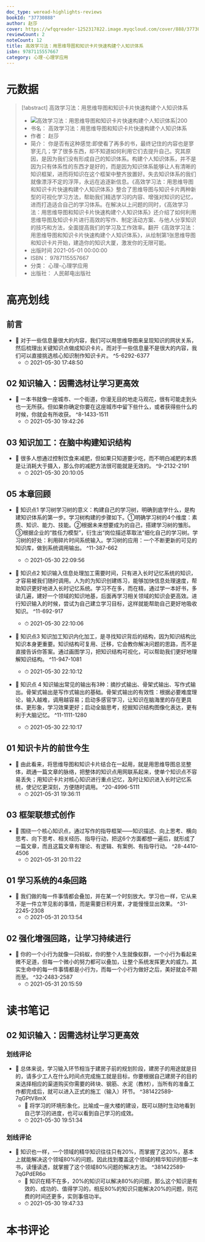 ```yaml
---
doc_type: weread-highlights-reviews
bookId: "37730888"
author: 赵莎
cover: https://wfqqreader-1252317822.image.myqcloud.com/cover/888/37730888/t7_37730888.jpg
reviewCount: 2
noteCount: 12
title: 高效学习法：用思维导图和知识卡片快速构建个人知识体系
isbn: 9787115557667
category: 心理-心理学应用
---
```

# 元数据
> [!abstract] 高效学习法：用思维导图和知识卡片快速构建个人知识体系
> - ![ 高效学习法：用思维导图和知识卡片快速构建个人知识体系|200](https://wfqqreader-1252317822.image.myqcloud.com/cover/888/37730888/t7_37730888.jpg)
> - 书名： 高效学习法：用思维导图和知识卡片快速构建个人知识体系
> - 作者： 赵莎
> - 简介： 你是否有这种感觉:即使看了再多的书，最终记住的内容也是寥寥无几；学了很多东西，却不知道如何利用它们去提升自己。究其原因，是因为我们没有形成自己的知识体系。构建个人知识体系，并不是因为只有体系性的东西才是好的，而是因为知识体系能够让人有清晰的知识框架，进而将知识在这个框架中整齐放置好。失去知识体系的我们就像漂浮不定的浮萍，永远在追逐新信息。《高效学习法：用思维导图和知识卡片快速构建个人知识体系》整合了思维导图与知识卡片两种新型的可视化学习方法，帮助我们精选学习的内容、增强对知识的记忆，进而打造适合自己的学习体系。在解决以上问题的同时，《高效学习法：用思维导图和知识卡片快速构建个人知识体系》还介绍了如何利用思维导图及知识卡片进行高效的写作、制定活动方案、与他人分享知识的技巧和方法，全面提高我们的学习及工作效率。翻开《高效学习法：用思维导图和知识卡片快速构建个人知识体系》，从绘制第1张思维导图和知识卡片开始，建造你的知识大厦，激发你的无限可能。
> - 出版时间 2021-05-01 00:00:00
> - ISBN： 9787115557667
> - 分类： 心理-心理学应用
> - 出版社： 人民邮电出版社

# 高亮划线

## 前言


- 📌 对于一些信息量很大的内容，我们可以用思维导图来呈现知识的网状关系，然后梳理出关键知识点做成知识卡片。而对于一些信息量不是很大的内容，我们可以直接挑选核心知识制作知识卡片。 ^5-6292-6377
    - ⏱ 2021-05-30 17:48:50 
## 02 知识输入：因需选材让学习更高效


- 📌 一本书就像一座城市、一个街道，你漫无目的地走马观花，很有可能走到头也一无所获。但如果你确定你要在这座城市中留下些什么，或者获得些什么的时候，你就会有所收获。 ^8-1433-1511
    - ⏱ 2021-05-30 19:42:26 
 
## 03 知识加工：在脑中构建知识结构


- 📌 很多人想通过控制饮食来减肥，但如果只知道要少吃，而不明白减肥的本质是让消耗大于摄入，那么你的减肥方法很可能就是无效的。 ^9-2132-2191
    - ⏱ 2021-05-30 20:10:05 
## 05 本章回顾


- 📌 知识点1 学习树学习树的意义：构建自己的学习树，明确到底学什么，是构建知识体系的第一步。学习树构建的步骤如下。①明确学习树的4个维度：素质、知识、能力、技能。②根据未来想要成为的自己，搭建学习树的雏形。③根据企业的“胜任力模型”，衍生出“岗位描述萃取法”细化自己的学习树。学习树的好处：利用碎片时间系统输入。学习树的应用：一个不断更新的可见的知识库，做到系统调用输出。 ^11-387-662
    - ⏱ 2021-05-30 22:09:56 

- 📌 知识点2 知识输入信息处理加工需要时间，只有进入长时记忆系统的知识，才容易被我们随时调用。人为的为知识创建练习，能够加快信息处理速度，帮助知识更好地进入长时记忆系统。学习不在多，而在精，通过学一本好书，多读几遍，建好一个领域的知识地基，后面再学习相关领域的知识会更高效。进行知识输入的时候，尝试为自己建立学习目标，这样就能帮助自己更好地吸收知识。 ^11-692-917
    - ⏱ 2021-05-30 22:10:06 

- 📌 知识点3 知识加工知识内化加工，是寻找知识背后的结构，因为知识结构比知识本身更重要。知识结构可复用、迁移，它会教你解决问题的思路，而不是直接告诉你答案。通过画图学习，把知识结构可视化，可以帮助我们更好地理解知识结构。 ^11-947-1081
    - ⏱ 2021-05-30 22:10:12 

- 📌 知识点 4 知识输出常见的输出有3种：摘抄式输出、骨架式输出、写作式输出。骨架式输出是写作式输出的基础。骨架式输出的有效性：根据必要难度理论，输入越难，调用越容易；启动多感官学习，让知识在脑海里的存在更具体、更形象，学习效果更好；启动全脑思考，挖掘知识结构图像化表达，更有利于大脑记忆。 ^11-1111-1280
    - ⏱ 2021-05-30 22:10:17 
## 01 知识卡片的前世今生


- 📌 由此看来，将思维导图和知识卡片结合在一起用，就是用思维导图总览整体，疏通一篇文章的脉络，把整体的知识点用网联系起来，使单个知识点不容易丢失；用知识卡片对核心知识进行重点记忆，及时让知识进入长时记忆系统，使记忆更深刻，方便随时调用。 ^20-4996-5111
    - ⏱ 2021-05-31 19:36:11 
## 03 框架联想式创作


- 📌 围绕一个核心知识点，通过写作的指导框架——知识描述、向上思考、横向思考、向下思考、相关经历、指导行动，把这6个方面都想一遍后，就形成了一篇文章，而且这篇文章有理论、有逻辑、有案例、有指导行动。 ^28-4410-4506
    - ⏱ 2021-05-31 20:11:22 
## 01 学习系统的4条回路


- 📌 我们做的每一件事情都会叠加，并在某一个时刻放大。学习也一样，它从来不是一件立竿见影的事情，而是需要日积月累，才能慢慢显出效果。 ^31-2245-2308
    - ⏱ 2021-05-31 20:13:54 
## 02 强化增强回路，让学习持续进行


- 📌 你的一个小行为就像一只蚂蚁，你的整个人生就像蚁群，一个小行为看起来微不足道，但每一个微小的努力都可以叠加，让整个系统发挥更大的威力。其实生命中的每一件事情都是小行为，而每一个小行为做好之后，美好就会不期而至。 ^32-2483-2587
    - ⏱ 2021-05-31 20:15:59 
# 读书笔记

## 02 知识输入：因需选材让学习更高效

### 划线评论
- 📌 总体来说，学习输入环节相当于建房子前的规划阶段，建房子的用途就是目的，请多少工人在什么时间点完成施工就是目标，你要根据自己建房子的目的来选择相应的渠道购买你需要的砖块、钢筋、水泥（教材），当所有的准备工作都完成后，就可以进入正式的施工（输入）环节。  ^381422589-7qGPtV8mX
    - 💭 将学习的环境形象化，比喻成一座大楼的建设，既可以随时生动地看到自己学习的进度，也可以看到自己学习的成效。
    - ⏱ 2021-05-30 19:51:34

### 划线评论
- 📌 知识也一样，一个领域的精华知识往往只有20%，而掌握了这20%，基本上就能解决这个领域80%的问题。因此找到覆盖这个领域的精华知识的那一本书，读懂读透，就掌握了这个领域80%问题的解决方法。  ^381422589-7qGPdER6o
    - 💭 知识在精不在多，20%的知识可以解决80%的问题，那么这个知识是有效的、成功的、值得学习的，相反80%的知识只能解决20%的问题，则花费的时间还更多，实则事倍功半。
    - ⏱ 2021-05-30 19:47:33
   
# 本书评论
